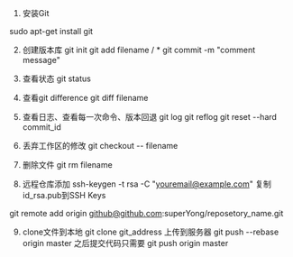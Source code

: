 1. 安装Git

sudo apt-get install git

2. 创建版本库
git init
git add filename / *
git commit -m "comment message"

3. 查看状态
git status

4. 查看git difference
git diff filename 

5. 查看日志、查看每一次命令、版本回退
git log
git reflog
git reset --hard commit_id

6. 丢弃工作区的修改
git checkout -- filename

7. 删除文件
git rm filename

8. 远程仓库添加
ssh-keygen -t rsa -C "youremail@example.com"  复制id_rsa.pub到SSH Keys
 
git remote add origin github@github.com:superYong/reposetory_name.git
 
9. clone文件到本地
git clone git_address
上传到服务器
git push --rebase origin master
之后提交代码只需要 git push origin master
